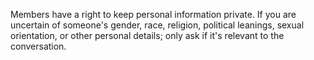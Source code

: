 Members have a right to keep personal information private. If you are uncertain
of someone's gender, race, religion, political leanings, sexual orientation, or
other personal details; only ask if it's relevant to the conversation.
